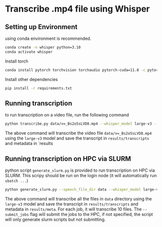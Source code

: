 # Transcribe .mp4 file using Whisper
## Setting up Environment
using conda environment is recommended. 
```bash
conda create -n whisper python=3.10
conda activate whisper
```
Install torch 
```bash
conda install pytorch torchvision torchaudio pytorch-cuda=11.8 -c pytorch -c nvidia
```
Install other dependencies
```bash
pip install -r requirements.txt
```
## Running transcription 
to run transcription on a video file, run the following command
```bash
python transcribe.py data/v=_Bs2o5sLVD8.mp4 --whisper_model large-v3 --transcript_save_dir results/transcripts --meta_save_dir results/meta
```
The above command will transcribe the video file `data/v=_Bs2o5sLVD8.mp4` using the `large-v3` model and save the transcript in `results/transcripts` and metadata in `results

## Running transcription on HPC via SLURM
python script `generate_slurm.py` is provided to run transcription on HPC via SLURM. This scripy should be run on the login node (it will automatically run `sbatch ...`)
```bash
python generate_slurm.py --speech_file_dir data --whisper_model large-v3 --transcript_save_dir results/transcripts --meta_save_dir results/meta --n_files_per_job 10 --submit_jobs
```
The above command will transcribe all the files in `data` directory using the `large-v3` model and save the transcript in `results/transcripts` and metadata in `results/meta`. For each job, it will transcribe 10 files. The `--submit_jobs` flag will submit the jobs to the HPC, if not specified, the script will only generate slurm scripts but not submitting. 
```